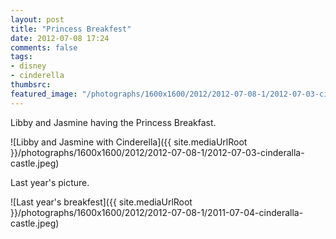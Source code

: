 ```yaml
---
layout: post
title: "Princess Breakfest"
date: 2012-07-08 17:24
comments: false
tags: 
- disney
- cinderella
thumbsrc: 
featured_image: "/photographs/1600x1600/2012/2012-07-08-1/2012-07-03-cinderalla-castle.jpeg"
---
```

Libby and Jasmine having the Princess Breakfast.

![Libby and Jasmine with Cinderella]({{ site.mediaUrlRoot }}/photographs/1600x1600/2012/2012-07-08-1/2012-07-03-cinderalla-castle.jpeg)


Last year's picture.

![Last year's breakfest]({{ site.mediaUrlRoot }}/photographs/1600x1600/2012/2012-07-08-1/2011-07-04-cinderalla-castle.jpeg)
